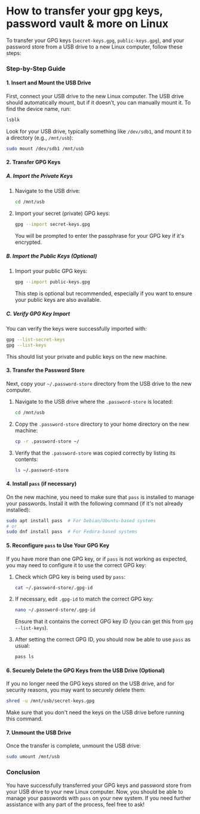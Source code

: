 # How to transfer your gpg keys, password vault & more on Linux

To transfer your GPG keys (`secret-keys.gpg`, `public-keys.gpg`), and your password store from a USB drive to a new Linux computer, follow these steps:

### Step-by-Step Guide

#### 1. **Insert and Mount the USB Drive**

First, connect your USB drive to the new Linux computer. The USB drive should automatically mount, but if it doesn’t, you can manually mount it. To find the device name, run:

```bash
lsblk
```

Look for your USB drive, typically something like `/dev/sdb1`, and mount it to a directory (e.g., `/mnt/usb`):

```bash
sudo mount /dev/sdb1 /mnt/usb
```

#### 2. **Transfer GPG Keys**

##### A. Import the **Private** Keys

1. Navigate to the USB drive:
   ```bash
   cd /mnt/usb
   ```

2. Import your secret (private) GPG keys:
   ```bash
   gpg --import secret-keys.gpg
   ```

   You will be prompted to enter the passphrase for your GPG key if it's encrypted.

##### B. Import the **Public** Keys (Optional)

1. Import your public GPG keys:
   ```bash
   gpg --import public-keys.gpg
   ```

   This step is optional but recommended, especially if you want to ensure your public keys are also available.

##### C. Verify GPG Key Import

You can verify the keys were successfully imported with:

```bash
gpg --list-secret-keys
gpg --list-keys
```

This should list your private and public keys on the new machine.

#### 3. **Transfer the Password Store**

Next, copy your `~/.password-store` directory from the USB drive to the new computer.

1. Navigate to the USB drive where the `.password-store` is located:
   ```bash
   cd /mnt/usb
   ```

2. Copy the `.password-store` directory to your home directory on the new machine:
   ```bash
   cp -r .password-store ~/
   ```

3. Verify that the `.password-store` was copied correctly by listing its contents:
   ```bash
   ls ~/.password-store
   ```

#### 4. **Install `pass` (if necessary)**

On the new machine, you need to make sure that `pass` is installed to manage your passwords. Install it with the following command (if it's not already installed):

```bash
sudo apt install pass  # For Debian/Ubuntu-based systems
# or
sudo dnf install pass  # For Fedora-based systems
```

#### 5. **Reconfigure `pass` to Use Your GPG Key**

If you have more than one GPG key, or if `pass` is not working as expected, you may need to configure it to use the correct GPG key:

1. Check which GPG key is being used by `pass`:
   ```bash
   cat ~/.password-store/.gpg-id
   ```

2. If necessary, edit `.gpg-id` to match the correct GPG key:
   ```bash
   nano ~/.password-store/.gpg-id
   ```
   Ensure that it contains the correct GPG key ID (you can get this from `gpg --list-keys`).

3. After setting the correct GPG ID, you should now be able to use `pass` as usual:
   ```bash
   pass ls
   ```

#### 6. **Securely Delete the GPG Keys from the USB Drive (Optional)**

If you no longer need the GPG keys stored on the USB drive, and for security reasons, you may want to securely delete them:

```bash
shred -u /mnt/usb/secret-keys.gpg
```

Make sure that you don't need the keys on the USB drive before running this command.

#### 7. **Unmount the USB Drive**

Once the transfer is complete, unmount the USB drive:

```bash
sudo umount /mnt/usb
```

### Conclusion

You have successfully transferred your GPG keys and password store from your USB drive to your new Linux computer. Now, you should be able to manage your passwords with `pass` on your new system. If you need further assistance with any part of the process, feel free to ask!
